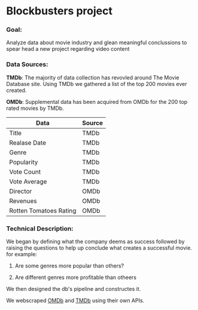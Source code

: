 # Blockbusters project</h1>

### Goal:
Analyze data about movie industry and glean meaningful conclussions to spear head a new project regarding video content 

### Data Sources:
__TMDb__: The majority of data collection has revovled around The Movie Database site. Using TMDb we gathered
a list of the top 200 movies ever created.

__OMDb__: Supplemental data has been acquired from OMDb for the 200 top rated movies by TMDb.

| Data                   | Source |
| ---------------------- | ------ |
| Title                  | TMDb   |
| Realase Date           | TMDb   |
| Genre                  | TMDb   |
| Popularity             | TMDb   |
| Vote Count             | TMDb   |
| Vote Average           | TMDb   |
| Director               | OMDb   |
| Revenues               | OMDb   |
| Rotten Tomatoes Rating | OMDb   |

### Technical Description:

We began by defining what the company deems as success followed by raising the questions to help up conclude what creates a successful movie.
for example:

1. Are some genres more popular than others?

2. Are different genres more profitable than otheers

We then designed the db's pipeline and constructes it. 

We webscraped [OMDb](http://www.omdbapi.com/ "OMDb") and [TMDb](https://www.themoviedb.org/?language=en-US "TMDb") using their own APIs.
